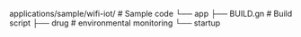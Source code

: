 applications/sample/wifi-iot/         # Sample code
└── app
    ├── BUILD.gn                   # Build script
    ├── drug                      # environmental monitoring
    └── startup
```
